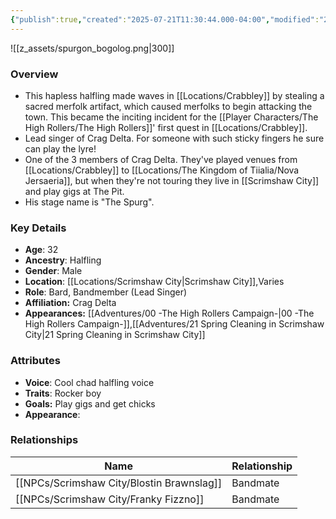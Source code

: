 ```yaml
---
{"publish":true,"created":"2025-07-21T11:30:44.000-04:00","modified":"2025-10-03T15:48:54.851-04:00","published":"2025-10-03T15:48:54.851-04:00","cssclasses":"","Age":"32","Ancestry":["Halfling"],"Gender":"Male","Location":["[[Locations/Scrimshaw City]]","Varies"],"Role":["Bard, Bandmember (Lead Singer)"],"Affiliation":["Crag Delta"],"Appearances":["[[00 -The High Rollers Campaign-]]","[[21 Spring Cleaning in Scrimshaw City]]"]}
---
```



![[z_assets/spurgon_bogolog.png|300]]

### Overview
- This hapless halfling made waves in [[Locations/Crabbley]] by stealing a sacred merfolk artifact, which caused merfolks to begin attacking the town. This became the inciting incident for the [[Player Characters/The High Rollers/The High Rollers]]' first quest in [[Locations/Crabbley]].
- Lead singer of Crag Delta. For someone with such sticky fingers he sure can play the lyre!
- One of the 3 members of Crag Delta. They've played venues from [[Locations/Crabbley]] to [[Locations/The Kingdom of Tiialia/Nova Jersaeria]], but when they're not touring they live in [[Scrimshaw City]] and play gigs at The Pit.
- His stage name is "The Spurg".

### Key Details
- **Age**: 32
- **Ancestry**: Halfling
- **Gender**: Male
- **Location**: [[Locations/Scrimshaw City\|Scrimshaw City]],Varies
- **Role**: Bard, Bandmember (Lead Singer)
- **Affiliation:** Crag Delta
- **Appearances:** [[Adventures/00 -The High Rollers Campaign-\|00 -The High Rollers Campaign-]],[[Adventures/21 Spring Cleaning in Scrimshaw City\|21 Spring Cleaning in Scrimshaw City]]

### Attributes
- **Voice**: Cool chad halfling voice
- **Traits**: Rocker boy
- **Goals:** Play gigs and get chicks
- **Appearance**: 

### Relationships

| Name                  | Relationship |
| --------------------- | ------------ |
| [[NPCs/Scrimshaw City/Blostin Brawnslag]] | Bandmate     |
| [[NPCs/Scrimshaw City/Franky Fizzno]]     | Bandmate     |
